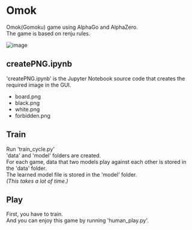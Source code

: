 # Omok

Omok(Gomoku) game using AlphaGo and AlphaZero.  
The game is based on renju rules.

![image](https://user-images.githubusercontent.com/61582074/229351017-d5218963-2769-4851-94cb-8b8662985d0e.png)

## createPNG.ipynb

'createPNG.ipynb' is the Jupyter Notebook source code that creates the required image in the GUI.

- board.png
- black.png
- white.png
- forbidden.png

## Train

Run 'train_cycle.py'  
'data' and 'model' folders are created.  
For each game, data that two models play against each other is stored in the 'data' folder.  
The learned model file is stored in the 'model' folder.  
*(This takes a lot of time.)*

## Play

First, you have to train.  
And you can enjoy this game by running 'human_play.py'.
